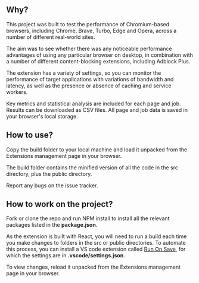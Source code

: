 ## Why?

This project was built to test the performance of Chromium-based browsers, including Chrome, Brave, Turbo, Edge and Opera, across a number of different real-world sites.

The aim was to see whether there was any noticeable performance advantages of using any particular browser on desktop, in combination with a number of different content-blocking extensions, including Adblock Plus.

The extension has a variety of settings, so you can monitor the performance of target applications with variations of bandwidth and latency, as well as the presence or absence of caching and service workers.

Key metrics and statistical analysis are included for each page and job. Results can be downloaded as CSV files. All page and job data is saved in your browser's local storage.

## How to use?

Copy the build folder to your local machine and load it unpacked from the Extensions management page in your browser.

The build folder contains the minified version of all the code in the src directory, plus the public directory.

Report any bugs on the issue tracker.

## How to work on the project?

Fork or clone the repo and run NPM install to install all the relevant packages listed in the __package.json__. 

As the extension is built with React, you will need to run a build each time you make changes to folders in the src or public directories. To automate this process, you can install a VS code extension called [Run On Save](https://marketplace.visualstudio.com/items?itemName=pucelle.run-on-save), for which the settings are in __.vscode/settings.json__. 

To view changes, reload it unpacked from the Extensions management page in your browser.
